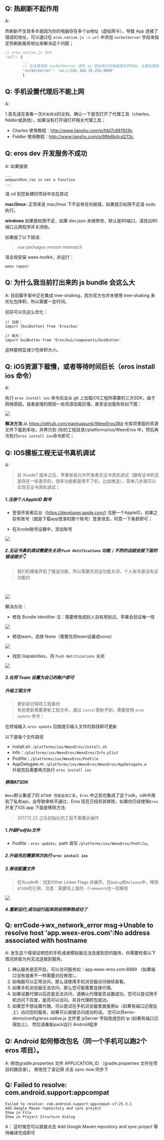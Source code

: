 ## Q: 热刷新不起作用

A:
 
热刷新不生效多半是因为你的电脑存在多个ip地址（虚拟网卡），导致 App 连接了错误的地址，可以通过在 `eros.native.js -> url` 中添加 `socketServer` 字段来指定热刷新服务地址来解决这个问题；

```js
// eros.native.js 文件
'url': {
        ...
        // 在这里添加 socketServer 请将 ip 地址改为你电脑真实的地址，主要如果是 dhcp 分配的地址会发生变化
        'socketServer': 'ws://192.168.15.252:8890'
		}
```


## Q: 手机设置代理后不能上网

A:

1.首先请在查看一次`开发调试`的文档，确认一下是否打开了代理工具（charles、fiddler或其他），如果没有打开请打开相关代理工具；

- Charles 使用教程：http://www.jianshu.com/p/fdd7c681929c
- Fiddler 使用教程：http://www.jianshu.com/p/99b6b4cd273c

## Q: eros dev 开发服务不成功

A:
如果报错
```
...
webpackRun.run is not a function
...
```
请 cd 到您新建的项目中去在尝试

**mac/linux:**
正常来说 mac/linux 下不会有任何报错，如果提示权限不足请 sudo 执行。

**windows**
如果报权限不足，如果 dev.json 未做修改，默认是80端口，请找出80端口占用程序并关闭他。

如果报了以下错误:
> vue packages version mismatch

请全局安装 weex-toolkit，并运行：
```
weex repair
```

## Q: 为什么我当前打出来的 js bundle 会这么大

A:
目前脚手架中正在集成 tree-shaking，因为官方也并未使用 tree-shaking 来优化包体积，所以需要一定时间。

目前可以先这么优化：
```
// 当前：
import {buiButton} from 'Eros/bui'

// 改为：
import buiButton from 'Eros/bui/components/buiButton'
```

这样能明显减少包体积大小。

## Q: iOS资源下载慢，或者等待时间巨长（eros install ios 命令）

A:

执行 `eros install ios` 命令后会从 git 上加载iOS工程所需要的三方SDK，由于网络原因，或者是墙的原因一些资源加载巨慢，甚至会加载失败如下图：

![](./image/iosInstallError.jpeg)

**解决方法**:从 https://github.com/xiaohuapunk/WeexEros3Rd 仓库将里面的资源文件下载到本地，并拷贝到 (你的工程目录)/platforms/ios/WeexEros 中，然后再次执行`eros install ios`命令即可；

## Q: IOS模板工程无证书真机调试

A:

> 自 Xcode7 版本之后，苹果爸爸允许开发者无证书真机调试（跟有证书的还是存在一些差异的，很多功能都是用不了的，比如推送），简单几步就可以实现无证书真机调试；

##### 1.注册个人AppleID 账号

- 登录开发者后台（https://developer.apple.com/) 注册一个AppleID，如果之前有账号（就是下载app登录的那个账号）登录进去，同意一下条款即可；

- 在Xcode账号设置中，添加账号

![](./image/addAccounts.png)

##### 2.无证书真机调试需要先关闭 `Push Notifications` 功能；不然的话就会报下面的错误提示👇

> 我们的模板开启了推送功能，所以需要先将这功能关闭，个人账号是没有这功能的
<br/>

![](http://ww4.sinaimg.cn/large/0060lm7Tly1fmlbm99iibj30i40amjt1.jpg)

解决办法：

- 修改 Bundle Identifier 注：需要修改成别人没有用到过，苹果会验证唯一性

![](http://ww2.sinaimg.cn/large/0060lm7Tly1fmlbugnl9uj313w04m74s.jpg)

- 修改team，选择 None（需要先将team设置成none） 

![](http://ww3.sinaimg.cn/large/0060lm7Tly1fmlby2fkcnj313y0cuabw.jpg)

- 找到 Gapabilities，将 `Push Notitications` 关闭

![](http://ww2.sinaimg.cn/large/0060lm7Tly1fmlc0xwiorj31840cqtb6.jpg)

##### 3.在将 Team 设置为自己的账户即可

##### 升级工程文件
> 更新前记得将工程备份 <br>
> 有些更新需要更新工程文件，通过 `instal`更新不到，需要使用 `eros update` 命令；<br>

在终端输入 `eros update` 后按提示输入文件的路径即可更新

以下是每个文件路径
- install.sh: `/platforms/ios/WeexEros/install.sh`
- Info：`/platforms/ios/WeexEros/WeexEros/Info.plist`
- Podfile：`/platforms/ios/WeexEros/Podfile`
- AppDelegate.m: `/platforms/ios/WeexEros/WeexEros/AppDelegate.m` <br>
升级完后需要再次执行 `eros install ios`

##### 移除ATSDK
`Weex`默认集成了的 `ATSDK 性能监测工具`，`Eros` 中之前也集成了这个sdk，sdk中用到了私有api，会导致审核不通过，Eros 现在已经将其移除，如果你已经使用`Eros`开发了iOS app 下面是移除方法:

> 2017.12.22 之后初始化的工程不需要此操作

##### 1.升级Podfile文件

- Podfile：`eros update`，path 填写 `/platforms/ios/WeexEros/Podfile`。


##### 2.升级完后需要再次执行 `eros install ios`
##### 3.修改配置文件

> 在Xcode中：找到Other Linker Flags 并展开，在`Debug`和`Release`中，移除 `ATSDK`的引用，注意：需要将上面的 `-framework`也一同移除

![](./image/removeAtsdk.png)

##### 4.重新运行,成功运行起来则说明移除成功了

## Q: errCode->wx_network_error msg->Unable to resolve host 'app.weex-eros.com':No address associated with hostname 

A:
发生这个错误证明您的手机或者模拟器无法连接到您的服务，你需要检查以下情况排查为何无法连接到服务。
1. 确认服务是否开启，可以访问服务如：app.weex-eros.com:8889 （如果端口没有或者不一样需要对应修改）。
2. 如电脑可以正常访问，那么请使用手机浏览器访问继续查看。
3. 如果手机浏览器无法访问，那么您可能需要连接代理。
4. 如果设置代理以后还是无法访问，请确认代理是否设置成功，您可以尝试用手机访问下百度，是否可以访问，并且代理抓包成功。
5. 如果您不想设置代理，可以尝试在手机浏览器里直接用ip（如果有端口记得加上）访问您的服务，如果可以直接访问成功的话。
   您可以将eros-demo/config/eros.native.js 文件里 jsServer 字段改成您的 ip (如果有端口记得加上)。
   然后请重新pack运行 Android程序


## Q: Android 如何修改包名（同一个手机可以跑2个eros 项目）。

A: 修改gradle.properties 文件 APPLICATION_ID （gradle.properties 文件在项目的跟目录）。
   修改完了请记得 点击 sync now  同步下


## Q: Failed to resolve: com.android.support:appcompat
```
Failed to resolve: com.android.support:appcompat-v7:25.3.1 
Add Google Maven repository and sync project 
Show in File
Show in Project Structure dialog 
```
A： 这时候您可以直接点击 Add Google Maven repository and sync project 等待编译完成即可
